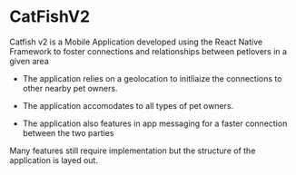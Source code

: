 # CatFishV2
Catfish v2 is a Mobile Application developed using the React Native Framework to foster connections and relationships between petlovers in a
given area 

- The application relies on a geolocation to initliaize the connections to other nearby pet owners.

- The application accomodates to all types of pet owners.

- The application also features in app messaging for a faster connection between the two parties 

Many features still require implementation but the structure of the application is layed out. 
